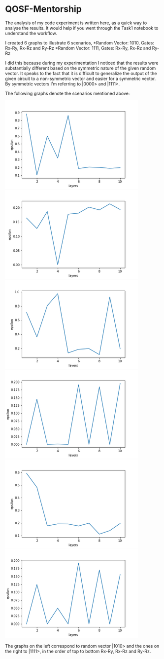 # QOSF-Mentorship

The analysis of my code experiment is written here, as a quick way to analyse the results. It would help if you went through the Task1 notebook to understand the workflow. 

I created 6 graphs to illustrate 6 scenarios, *Random Vector: 1010, Gates: Rx-Ry, Rx-Rz and Ry-Rz
                                              *Random Vector: 1111, Gates: Rx-Ry, Rx-Rz and Ry-Rz
                                             
I did this because during my experimentation I noticed that the results were substantially different based on the symmetric nature of the given random vector. 
It speaks to the fact that it is difficult to generalize the output of the given circuit to a non-symmetric vector and easier for a symmetric vector. By symmetric vectors I'm referring
to |0000> and |1111>. 

The following graphs denote the scenarios mentioned above:

![Random Vector 1010, Rx-Ry](https://github.com/atagade/QOSF-Mentorship/blob/master/rand_1010rxry.png)
![Random Vector 1111, Rx-Ry](https://github.com/atagade/QOSF-Mentorship/blob/master/rand_1111rxry.png)
![Random Vector 1010, Rx-Rz](https://github.com/atagade/QOSF-Mentorship/blob/master/rand_1010rxrz.png)
![Random Vector 1111, Rx-Rz](https://github.com/atagade/QOSF-Mentorship/blob/master/rand_1111rxrz.png)
![Random Vector 1010, Ry-Rz](https://github.com/atagade/QOSF-Mentorship/blob/master/rand_1010ryrz.png)
![Random Vector 1111, Ry-Rz](https://github.com/atagade/QOSF-Mentorship/blob/master/rand_1111ryrz.png)

The graphs on the left correspond to random vector |1010> and the ones on the right to |1111>, in the order of top to bottom Rx-Ry, Rx-Rz and Ry-Rz.


